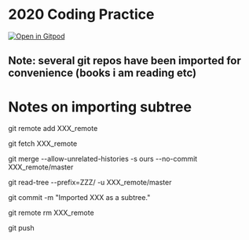# 2020 Coding Practice

[![Open in Gitpod](https://gitpod.io/button/open-in-gitpod.svg)](https://gitpod.io/#https://github.com/jmjava/2020Code)


## Note: several git repos have been imported for convenience (books i am reading etc)

# Notes on importing subtree

git remote add XXX_remote <path-or-url-to-XXX-repo>
  
git fetch XXX_remote

git merge --allow-unrelated-histories -s ours --no-commit XXX_remote/master

git read-tree --prefix=ZZZ/ -u XXX_remote/master

git commit -m "Imported XXX as a subtree."

git remote rm XXX_remote

git push







